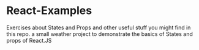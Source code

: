 # React-Examples

Exercises about States and Props and other useful stuff you might find in this repo.
a small weather project to demonstrate the basics of States and props of React.JS
